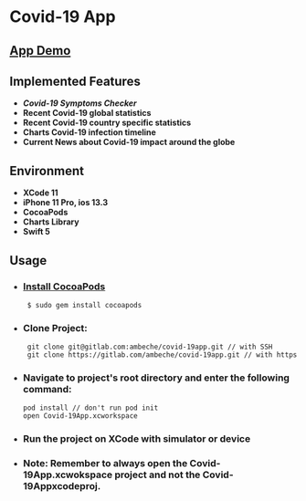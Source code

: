 # Covid-19 App 
## **[App Demo](https://restaux.herokuapp.com/)**
## **Implemented Features**
*  ***Covid-19 Symptoms Checker***
*  **Recent Covid-19 global statistics**
*  **Recent Covid-19 country specific statistics**
*  **Charts Covid-19 infection timeline** 
*  **Current News about Covid-19 impact around the globe**

## **Environment**
* **XCode 11**
* **iPhone 11 Pro, ios 13.3**
* **CocoaPods**
* **Charts Library**
* **Swift 5**

## **Usage**
* ### [Install CocoaPods](https://cocoapods.org/)
       $ sudo gem install cocoapods
* ### Clone Project:
       git clone git@gitlab.com:ambeche/covid-19app.git // with SSH
       git clone https://gitlab.com/ambeche/covid-19app.git // with https
* ### Navigate to project's root directory and enter the following command:
      pod install // don't run pod init
      open Covid-19App.xcworkspace
* ### Run the project on XCode with simulator or device
* ### Note: Remember to always open the Covid-19App.xcwokspace project and not the Covid-19Appxcodeproj.  